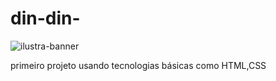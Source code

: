 # din-din-
![ilustra-banner](https://user-images.githubusercontent.com/91497473/190937514-f3f41990-2807-4209-a2da-83c7492ea977.png)


primeiro projeto usando tecnologias básicas como HTML,CSS
